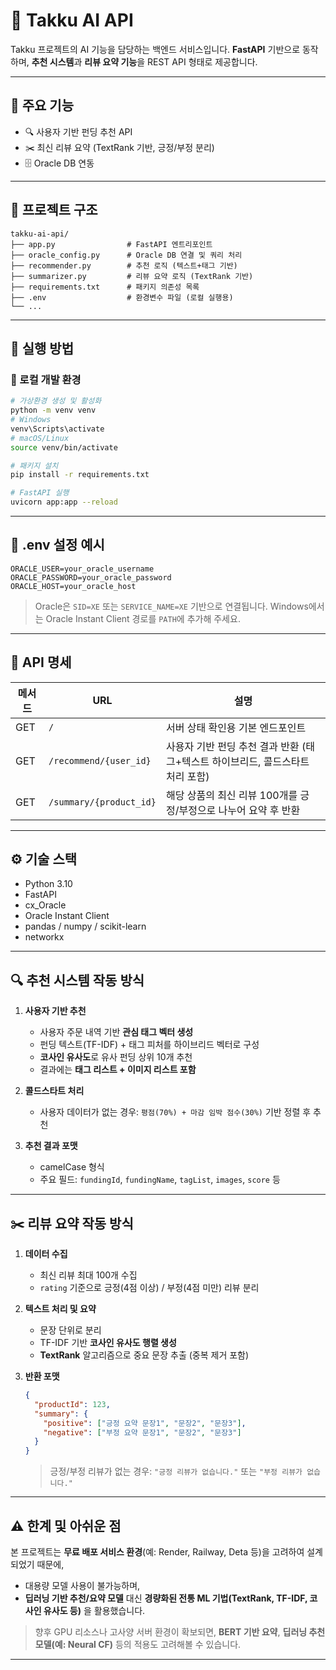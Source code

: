 
# 🧠 Takku AI API

Takku 프로젝트의 AI 기능을 담당하는 백엔드 서비스입니다.
**FastAPI** 기반으로 동작하며, **추천 시스템**과 **리뷰 요약 기능**을 REST API 형태로 제공합니다.

---

## 📌 주요 기능

* 🔍 사용자 기반 펀딩 추천 API
* ✂️ 최신 리뷰 요약 (TextRank 기반, 긍정/부정 분리)
* 🗄️ Oracle DB 연동

---

## 📁 프로젝트 구조

```
takku-ai-api/
├── app.py                # FastAPI 엔트리포인트
├── oracle_config.py      # Oracle DB 연결 및 쿼리 처리
├── recommender.py        # 추천 로직 (텍스트+태그 기반)
├── summarizer.py         # 리뷰 요약 로직 (TextRank 기반)
├── requirements.txt      # 패키지 의존성 목록
├── .env                  # 환경변수 파일 (로컬 실행용)
└── ...
```

---

## 🚀 실행 방법

### 🧪 로컬 개발 환경

```bash
# 가상환경 생성 및 활성화
python -m venv venv
# Windows
venv\Scripts\activate
# macOS/Linux
source venv/bin/activate

# 패키지 설치
pip install -r requirements.txt

# FastAPI 실행
uvicorn app:app --reload
```

---

## 🔐 .env 설정 예시

```env
ORACLE_USER=your_oracle_username
ORACLE_PASSWORD=your_oracle_password
ORACLE_HOST=your_oracle_host
```

> Oracle은 `SID=XE` 또는 `SERVICE_NAME=XE` 기반으로 연결됩니다.
> Windows에서는 Oracle Instant Client 경로를 `PATH`에 추가해 주세요.

---

## 📡 API 명세

| 메서드 | URL                     | 설명                                             |
| --- | ----------------------- | ---------------------------------------------- |
| GET | `/`                     | 서버 상태 확인용 기본 엔드포인트                             |
| GET | `/recommend/{user_id}`  | 사용자 기반 펀딩 추천 결과 반환 (태그+텍스트 하이브리드, 콜드스타트 처리 포함) |
| GET | `/summary/{product_id}` | 해당 상품의 최신 리뷰 100개를 긍정/부정으로 나누어 요약 후 반환         |

---

## ⚙️ 기술 스택

* Python 3.10
* FastAPI
* cx\_Oracle
* Oracle Instant Client
* pandas / numpy / scikit-learn
* networkx
---

## 🔍 추천 시스템 작동 방식

1. **사용자 기반 추천**

   * 사용자 주문 내역 기반 **관심 태그 벡터 생성**
   * 펀딩 텍스트(TF-IDF) + 태그 피처를 하이브리드 벡터로 구성
   * **코사인 유사도**로 유사 펀딩 상위 10개 추천
   * 결과에는 **태그 리스트 + 이미지 리스트 포함**

2. **콜드스타트 처리**

   * 사용자 데이터가 없는 경우:
     `평점(70%) + 마감 임박 점수(30%)` 기반 정렬 후 추천

3. **추천 결과 포맷**

   * camelCase 형식
   * 주요 필드: `fundingId`, `fundingName`, `tagList`, `images`, `score` 등

---

## ✂️ 리뷰 요약 작동 방식

1. **데이터 수집**

   * 최신 리뷰 최대 100개 수집
   * `rating` 기준으로 긍정(4점 이상) / 부정(4점 미만) 리뷰 분리

2. **텍스트 처리 및 요약**

   * 문장 단위로 분리
   * TF-IDF 기반 **코사인 유사도 행렬 생성**
   * **TextRank** 알고리즘으로 중요 문장 추출 (중복 제거 포함)

3. **반환 포맷**

   ```json
   {
     "productId": 123,
     "summary": {
       "positive": ["긍정 요약 문장1", "문장2", "문장3"],
       "negative": ["부정 요약 문장1", "문장2", "문장3"]
     }
   }
   ```

   > 긍정/부정 리뷰가 없는 경우: `"긍정 리뷰가 없습니다."` 또는 `"부정 리뷰가 없습니다."`

---

## ⚠️ 한계 및 아쉬운 점

본 프로젝트는 **무료 배포 서비스 환경**(예: Render, Railway, Deta 등)을 고려하여 설계되었기 때문에,

* 대용량 모델 사용이 불가능하며,
* **딥러닝 기반 추천/요약 모델** 대신 **경량화된 전통 ML 기법(TextRank, TF-IDF, 코사인 유사도 등)** 을 활용했습니다.

> 향후 GPU 리소스나 고사양 서버 환경이 확보되면, **BERT 기반 요약**, **딥러닝 추천 모델(예: Neural CF)** 등의 적용도 고려해볼 수 있습니다.

---

